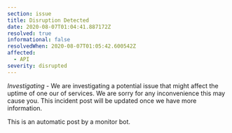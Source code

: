 ```yaml
---
section: issue
title: Disruption Detected
date: 2020-08-07T01:04:41.887172Z
resolved: true
informational: false
resolvedWhen: 2020-08-07T01:05:42.600542Z
affected:
  - API
severity: disrupted
---
```

*Investigating* - We are investigating a potential issue that might affect the uptime of one our of services. We are sorry for any inconvenience this may cause you. This incident post will be updated once we have more information.

This is an automatic post by a monitor bot.
        